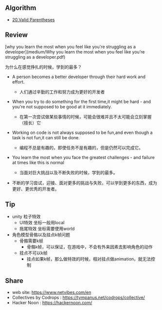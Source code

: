 ## Algorithm
* [20.Valid Parentheses](Algorithm/20.ValidParentheses.md)

## Review
[why you learn the most when you feel like you're struggling as a developer](medium/Why you learn the most when you feel like you’re struggling as a developer.pdf)

为什么在感觉挣扎的时候，学到的最多？

 * A person becomes a better developer through their hard work and effort.
 	* 人们通过辛勤的工作和努力成为更好的开发者
 * When you try to do something for the first time,it might be hard - and you're not supposed to be good at it immediately.
 	* 在第一次尝试做某些事情的时候，可能会很难并且不太可能会立刻掌握（擅长）它
 * Working on code is not always supposed to be fun,and even though a task is not fun,it can still be done.
 	* 编程不总是有趣的，即使任务不是有趣的，但是仍然可以完成它。
 * You learn the most when you face the greatest challenges - and failure at times like this is normal
 	* 当面对巨大挑战以及不断失败的时候，学到的最多。

* 不断的学习尝试，迎接、面对更多的挑战与失败，可以学到更多的东西，成为更好、更优秀的开发者。

## Tip
* unity 粒子特效
	* UI特效 坐标一般用local
	* 拖尾特效 坐标需要使用world
* 角色模型骨骼以及挂点k帧问题
	* 骨骼需要k帧
		* 骨骼k帧，可以保证，在游戏中，不会有外来因素去影响角色的动作
	* 挂点不可以k帧
		* 挂点如果k帧，那么做特效的时候，相对挂点做animation，就无法控制
	
## Share
* web site: https://www.netvibes.com/en
* Collectives by Codrops : https://tympanus.net/codrops/collective/
* Hacker Noon : https://hackernoon.com/


